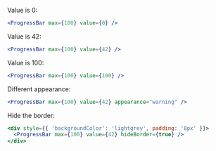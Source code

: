Value is 0:

```jsx
<ProgressBar max={100} value={0} />
```

Value is 42:

```jsx
<ProgressBar max={100} value={42} />
```

Value is 100:

```jsx
<ProgressBar max={100} value={100} />
```

Different appearance:

```jsx
<ProgressBar max={100} value={42} appearance="warning" />
```

Hide the border:

```jsx
<div style={{ 'backgroundColor': 'lightgrey', padding: '8px' }}>
  <ProgressBar max={100} value={42} hideBorder={true} />
</div>
```
